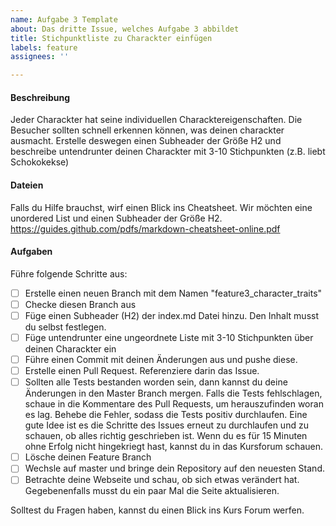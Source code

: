 ```yaml
---
name: Aufgabe 3 Template
about: Das dritte Issue, welches Aufgabe 3 abbildet
title: Stichpunktliste zu Charackter einfügen
labels: feature
assignees: ''

---
```


#### Beschreibung
Jeder Charackter hat seine individuellen Characktereigenschaften. Die Besucher sollten schnell erkennen können, was deinen charackter ausmacht. Erstelle deswegen einen Subheader der Größe H2 und beschreibe untendrunter deinen Charackter mit 3-10 Stichpunkten (z.B. liebt Schokokekse)

#### Dateien
Falls du Hilfe brauchst, wirf einen Blick ins Cheatsheet. Wir möchten eine unordered List und einen Subheader der Größe H2.
https://guides.github.com/pdfs/markdown-cheatsheet-online.pdf

#### Aufgaben
Führe folgende Schritte aus:
- [ ] Erstelle einen neuen Branch mit dem Namen "feature3_character_traits"
- [ ] Checke diesen Branch aus
- [ ] Füge einen Subheader (H2) der index.md Datei hinzu. Den Inhalt musst du selbst festlegen.
- [ ] Füge untendrunter eine ungeordnete Liste mit 3-10 Stichpunkten über deinen Charackter ein
- [ ] Führe einen Commit mit deinen Änderungen aus und pushe diese.
- [ ] Erstelle einen Pull Request. Referenziere darin das Issue.
- [ ] Sollten alle Tests bestanden worden sein, dann kannst du deine Änderungen in den Master Branch mergen. Falls die Tests fehlschlagen, schaue in die Kommentare des Pull Requests, um herauszufinden woran es lag. Behebe die Fehler, sodass die Tests positiv durchlaufen. Eine gute Idee ist es die Schritte des Issues erneut zu durchlaufen und zu schauen, ob alles richtig geschrieben ist. Wenn du es für 15 Minuten ohne Erfolg nicht hingekriegt hast, kannst du in das Kursforum schauen.
- [ ] Lösche deinen Feature Branch
- [ ] Wechsle auf master und bringe dein Repository auf den neuesten Stand.
- [ ] Betrachte deine Webseite und schau, ob sich etwas verändert hat. Gegebenenfalls musst du ein paar Mal die Seite aktualisieren.

Solltest du Fragen haben, kannst du einen Blick ins Kurs Forum werfen.
